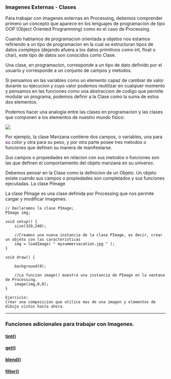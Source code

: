 ### Imagenes Externas - Clases

Para trabajar con imagenes externas en Processing, debemos comprender primero un concepto que aparece en los lenguajes de programacion de tipo OOP (Object Oriented Programming) como es el caso de Processing.

Cuando hablamos de programacion orientada a objetos nos estamos refiriendo a un tipo de programacion en la cual se estructuran tipos de datos complejos (dejando afuera a los datos primitivos como int, float o char), este tipo de datos son conocidos como Clase.

Una clase, en programacion, corresponde a un tipo de dato definido por el usuario y corresponde a un conjunto de campos y metodos.

Si pensamos en las variables como un elemento capaz de cambiar de valor durante su ejecucion y cuyo valor podemos reutilizar en cualqiuer momento y pensamos en las funciones como una abstraccion de codigo que permite modular un programa, podemos definir a la Clase como la suma de estos dos elementos.

Podemos hacer una analogia entre las clases en programacion y las clases que componen a los elementos de nuestro mundo fisico:

![]({{site.url}}{{site.baseurl}}/assets/17import.png)

Por ejemplo, la clase Manzana contiene dos campos, o variables, una para su color y otra para su peso, y por otra parte posee tres metodos o funciones que definen su manera de manifestarse.

Sus campos o propiedades en relacion con sus metodos o funciones son las que definen el comportamiento del objeto manzana en su universo.

Debemos pensar en la Clase como la definicion de un Objeto. Un objeto existe cuando sus campos o propiedades son completados y sus funciones ejecutadas.
La clase PImage

La clase PImage es una clase definida por Processing que nos permite cargar y modificar imagenes.

```
// Declaramos la clase PImage;
PImage img;

void setup() {
    size(320,240);

    //Creamos una nueva instancia de la clase PImage, es decir, crear un objeto con las caracteristicas
    img = loadImage( " mysummervacation.jpg " );
}

void draw() {

    background(0);

    //La funcion image() muestra una instancia de PImage en la ventana de Processing.
    image(img,0,0);
}
```

    Ejercicio:
    Crear una composicion que utilice mas de una imagen y elementos de dibujo vistos hasta ahora.
    
---

### Funciones adicionales para trabajar con Imagenes.
#### [tint()](https://processing.org/reference/tint_.html)
#### [get()](https://processing.org/reference/get_.html)
#### [blend()](https://processing.org/reference/blend_.html)
#### [filter()](https://processing.org/reference/filter_.html)
